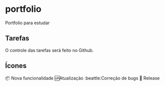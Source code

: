 # portfolio
Portfolio para estudar

## Tarefas
O controle das tarefas será feito no Github.

## Ícones

:package: Nova funcionalidade
:up:Atualização
:beattle:Correção de bugs
:checkered_flag: Release